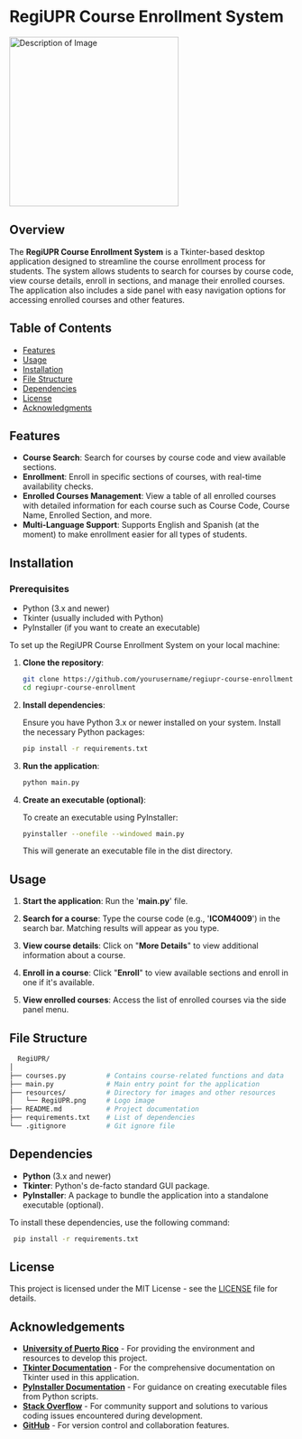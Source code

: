 
# RegiUPR Course Enrollment System

<img src="https://github.com/user-attachments/assets/eddd6ae2-f88a-4e35-a911-515546fde101" alt="Description of Image" width="300"/>

## Overview

The **RegiUPR Course Enrollment System** is a Tkinter-based desktop application designed to streamline the course enrollment process for students. The system allows students to search for courses by course code, view course details, enroll in sections, and manage their enrolled courses. The application also includes a side panel with easy navigation options for accessing enrolled courses and other features.

## Table of Contents

- [Features](#features)
- [Usage](#usage)
- [Installation](#installation)
- [File Structure](#file-structure)
- [Dependencies](#dependencies)
- [License](#license)
- [Acknowledgments](#acknowledgements)


## Features

- **Course Search**: Search for courses by course code and view available sections.
- **Enrollment**: Enroll in specific sections of courses, with real-time availability checks.
- **Enrolled Courses Management**: View a table of all enrolled courses with detailed information for each course such as Course Code, Course Name, Enrolled Section, and more.
- **Multi-Language Support**: Supports English and Spanish (at the moment) to make enrollment easier for all types of students.

## Installation

### Prerequisites
- Python (3.x and newer)
- Tkinter (usually included with Python)
- PyInstaller (if you want to create an executable)

To set up the RegiUPR Course Enrollment System on your local machine:

1. **Clone the repository**:
   ```bash
   git clone https://github.com/yourusername/regiupr-course-enrollment.git
   cd regiupr-course-enrollment
   ```
   
2. **Install dependencies**:

   Ensure you have Python 3.x or newer installed on your system. Install the necessary Python packages:
   ```bash
   pip install -r requirements.txt
   ```
   
3. **Run the application**:
   ```bash
   python main.py
   ```
   
4. **Create an executable (optional)**:

   To create an executable using PyInstaller:
   ```bash
   pyinstaller --onefile --windowed main.py
   ```
   This will generate an executable file in the dist directory.

## Usage

1. **Start the application**: Run the '**main.py**' file.
   
2. **Search for a course**: Type the course code (e.g., '**ICOM4009**') in the search bar. Matching results will appear as you type.
   
3. **View course details**: Click on "**More Details**" to view additional information about a course.
   
4. **Enroll in a course**: Click "**Enroll**" to view available sections and enroll in one if it's available.
   
5. **View enrolled courses**: Access the list of enrolled courses via the side panel menu.

## File Structure

```bash
  RegiUPR/
│
├── courses.py          # Contains course-related functions and data
├── main.py             # Main entry point for the application
├── resources/          # Directory for images and other resources
│   └── RegiUPR.png     # Logo image
├── README.md           # Project documentation
├── requirements.txt    # List of dependencies
└── .gitignore          # Git ignore file
```

## Dependencies 

- **Python** (3.x and newer)
- **Tkinter**: Python's de-facto standard GUI package.
- **PyInstaller**: A package to bundle the application into a standalone executable (optional).

To install these dependencies, use the following command:

```bash
 pip install -r requirements.txt
```

## License

This project is licensed under the MIT License - see the [LICENSE](./LICENSE) file for details.

## Acknowledgements

- **[University of Puerto Rico](https://www.upr.edu/)** - For providing the environment and resources to develop this project.
- **[Tkinter Documentation](https://docs.python.org/3/library/tkinter.html)** - For the comprehensive documentation on Tkinter used in this application.
- **[PyInstaller Documentation](https://pyinstaller.org/)** - For guidance on creating executable files from Python scripts.
- **[Stack Overflow](https://stackoverflow.com/)** - For community support and solutions to various coding issues encountered during development.
- **[GitHub](https://github.com/)** - For version control and collaboration features.
